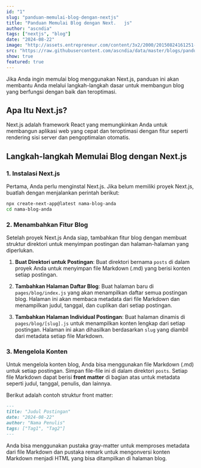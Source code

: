 ```yaml
---
id: "1"
slug: "panduan-memulai-blog-dengan-nextjs"
title: "Panduan Memulai Blog dengan Next.   js"
author: "ascndia"
tags: ["nextjs", "blog"]
date: "2024-08-22"
image: "http://assets.entrepreneur.com/content/3x2/2000/20150824161251-wordpress-blogging-writing-typing-macbook-laptop-computer-technology-business-working.jpeg"
src: "https://raw.githubusercontent.com/ascndia/data/master/blogs/panduan-memulai-blog-dengan-nextjs.md"
show: true
featured: true
---
```


Jika Anda ingin memulai blog menggunakan Next.js, panduan ini akan membantu Anda melalui langkah-langkah dasar untuk membangun blog yang berfungsi dengan baik dan teroptimasi.

## Apa Itu Next.js?

Next.js adalah framework React yang memungkinkan Anda untuk membangun aplikasi web yang cepat dan teroptimasi dengan fitur seperti rendering sisi server dan pengoptimalan otomatis.

## Langkah-langkah Memulai Blog dengan Next.js

### 1. Instalasi Next.js

Pertama, Anda perlu menginstal Next.js. Jika belum memiliki proyek Next.js, buatlah dengan menjalankan perintah berikut:

```bash
npx create-next-app@latest nama-blog-anda
cd nama-blog-anda
```

### 2. Menambahkan Fitur Blog

Setelah proyek Next.js Anda siap, tambahkan fitur blog dengan membuat struktur direktori untuk menyimpan postingan dan halaman-halaman yang diperlukan.

1. **Buat Direktori untuk Postingan**: Buat direktori bernama `posts` di dalam proyek Anda untuk menyimpan file Markdown (.md) yang berisi konten setiap postingan.

2. **Tambahkan Halaman Daftar Blog**: Buat halaman baru di `pages/blog/index.js` yang akan menampilkan daftar semua postingan blog. Halaman ini akan membaca metadata dari file Markdown dan menampilkan judul, tanggal, dan cuplikan dari setiap postingan.

3. **Tambahkan Halaman Individual Postingan**: Buat halaman dinamis di `pages/blog/[slug].js` untuk menampilkan konten lengkap dari setiap postingan. Halaman ini akan dihasilkan berdasarkan `slug` yang diambil dari metadata setiap file Markdown.

### 3. Mengelola Konten

Untuk mengelola konten blog, Anda bisa menggunakan file Markdown (.md) untuk setiap postingan. Simpan file-file ini di dalam direktori `posts`. Setiap file Markdown dapat berisi **front matter** di bagian atas untuk metadata seperti judul, tanggal, penulis, dan lainnya.

Berikut adalah contoh struktur front matter:

```markdown
---
title: "Judul Postingan"
date: "2024-08-22"
author: "Nama Penulis"
tags: ["Tag1", "Tag2"]
---
```

Anda bisa menggunakan pustaka gray-matter untuk memproses metadata dari file Markdown dan pustaka remark untuk mengonversi konten Markdown menjadi HTML yang bisa ditampilkan di halaman blog.
